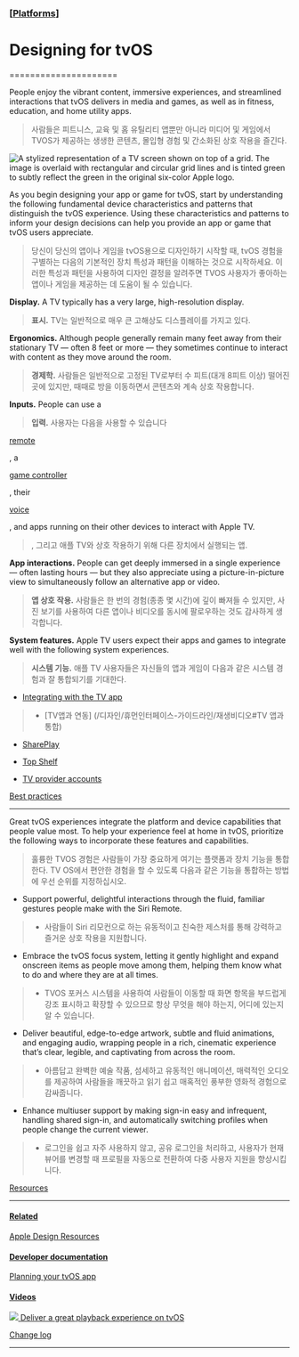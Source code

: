 ### [[Platforms](./translated-human-interface-guidelines-markdown/platforms.md)]  
  
# **Designing for tvOS**  

=====================



People enjoy the vibrant content, immersive experiences, and streamlined interactions that tvOS delivers in media and games, as well as in fitness, education, and home utility apps.  

> 사람들은 피트니스, 교육 및 홈 유틸리티 앱뿐만 아니라 미디어 및 게임에서 TVOS가 제공하는 생생한 콘텐츠, 몰입형 경험 및 간소화된 상호 작용을 즐긴다.
>

![A stylized representation of a TV screen shown on top of a grid. The image is overlaid with rectangular and circular grid lines and is tinted green to subtly reflect the green in the original six-color Apple logo.](https://docs-assets.developer.apple.com/published/cd98e6ef7baa3ddd91de67f43a979c8e/platforms-tvOS-intro@2x.png)



As you begin designing your app or game for tvOS, start by understanding the following fundamental device characteristics and patterns that distinguish the tvOS experience. Using these characteristics and patterns to inform your design decisions can help you provide an app or game that tvOS users appreciate.  

> 당신이 당신의 앱이나 게임을 tvOS용으로 디자인하기 시작할 때, tvOS 경험을 구별하는 다음의 기본적인 장치 특성과 패턴을 이해하는 것으로 시작하세요. 이러한 특성과 패턴을 사용하여 디자인 결정을 알려주면 TVOS 사용자가 좋아하는 앱이나 게임을 제공하는 데 도움이 될 수 있습니다.
>





**Display.** A TV typically has a very large, high-resolution display.  

> **표시.** TV는 일반적으로 매우 큰 고해상도 디스플레이를 가지고 있다.
>





**Ergonomics.** Although people generally remain many feet away from their stationary TV — often 8 feet or more — they sometimes continue to interact with content as they move around the room.  

> **경제학.** 사람들은 일반적으로 고정된 TV로부터 수 피트(대개 8피트 이상) 떨어진 곳에 있지만, 때때로 방을 이동하면서 콘텐츠와 계속 상호 작용합니다.
>





**Inputs.** People can use a   

> **입력.** 사용자는 다음을 사용할 수 있습니다
>

[remote](https://developer.apple.com/design/human-interface-guidelines/remotes)

, a   

[game controller](https://developer.apple.com/design/human-interface-guidelines/game-controllers)

, their   

[voice](https://developer.apple.com/design/human-interface-guidelines/siri)

, and apps running on their other devices to interact with Apple TV.  

> , 그리고 애플 TV와 상호 작용하기 위해 다른 장치에서 실행되는 앱.
>





**App interactions.** People can get deeply immersed in a single experience — often lasting hours — but they also appreciate using a picture-in-picture view to simultaneously follow an alternative app or video.  

> **앱 상호 작용.** 사람들은 한 번의 경험(종종 몇 시간)에 깊이 빠져들 수 있지만, 사진 보기를 사용하여 다른 앱이나 비디오를 동시에 팔로우하는 것도 감사하게 생각합니다.
>





**System features.** Apple TV users expect their apps and games to integrate well with the following system experiences.  

> **시스템 기능.** 애플 TV 사용자들은 자신들의 앱과 게임이 다음과 같은 시스템 경험과 잘 통합되기를 기대한다.
>





* [Integrating with the TV app](/design/human-interface-guidelines/playing-video#Integrating-with-the-TV-app)

> * [TV앱과 연동] (/디자인/휴먼인터페이스-가이드라인/재생비디오#TV 앱과 통합)
>

* [SharePlay](/design/human-interface-guidelines/shareplay)

* [Top Shelf](/design/human-interface-guidelines/top-shelf)

* [TV provider accounts](/design/human-interface-guidelines/managing-accounts#TV-provider-accounts)



[Best practices](/design/human-interface-guidelines/designing-for-tvos#Best-practices)

--------------------------------------------------------------------------------------



Great tvOS experiences integrate the platform and device capabilities that people value most. To help your experience feel at home in tvOS, prioritize the following ways to incorporate these features and capabilities.  

> 훌륭한 TVOS 경험은 사람들이 가장 중요하게 여기는 플랫폼과 장치 기능을 통합한다. TV OS에서 편안한 경험을 할 수 있도록 다음과 같은 기능을 통합하는 방법에 우선 순위를 지정하십시오.
>





* Support powerful, delightful interactions through the fluid, familiar gestures people make with the Siri Remote.

> * 사람들이 Siri 리모컨으로 하는 유동적이고 친숙한 제스처를 통해 강력하고 즐거운 상호 작용을 지원합니다.
>

* Embrace the tvOS focus system, letting it gently highlight and expand onscreen items as people move among them, helping them know what to do and where they are at all times.

> * TVOS 포커스 시스템을 사용하여 사람들이 이동할 때 화면 항목을 부드럽게 강조 표시하고 확장할 수 있으므로 항상 무엇을 해야 하는지, 어디에 있는지 알 수 있습니다.
>

* Deliver beautiful, edge-to-edge artwork, subtle and fluid animations, and engaging audio, wrapping people in a rich, cinematic experience that’s clear, legible, and captivating from across the room.

> * 아름답고 완벽한 예술 작품, 섬세하고 유동적인 애니메이션, 매력적인 오디오를 제공하여 사람들을 깨끗하고 읽기 쉽고 매혹적인 풍부한 영화적 경험으로 감싸줍니다.
>

* Enhance multiuser support by making sign-in easy and infrequent, handling shared sign-in, and automatically switching profiles when people change the current viewer.

> * 로그인을 쉽고 자주 사용하지 않고, 공유 로그인을 처리하고, 사용자가 현재 뷰어를 변경할 때 프로필을 자동으로 전환하여 다중 사용자 지원을 향상시킵니다.
>



[Resources](/design/human-interface-guidelines/designing-for-tvos#Resources)

----------------------------------------------------------------------------



#### [Related](/design/human-interface-guidelines/designing-for-tvos#Related)



[Apple Design Resources](https://developer.apple.com/design/resources/#tvos-apps)





#### [Developer documentation](/design/human-interface-guidelines/designing-for-tvos#Developer-documentation)



[Planning your tvOS app](https://developer.apple.com/tvos/planning/)





#### [Videos](/design/human-interface-guidelines/designing-for-tvos#Videos)



[![](https://devimages-cdn.apple.com/wwdc-services/images/119/53F0161E-DB14-4A7D-8A94-B76244201AB8/5102_wide_250x141_1x.jpg) Deliver a great playback experience on tvOS](https://developer.apple.com/videos/play/wwdc2021/10191)

[Change log](/design/human-interface-guidelines/designing-for-tvos#Change-log)

------------------------------------------------------------------------------
